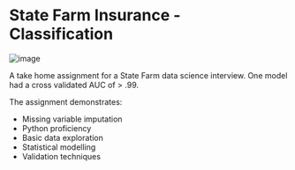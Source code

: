 # State Farm Insurance - Classification

![image](https://media.nbcchicago.com/2019/09/state-farm-rebates-coronavirus-1.png?resize=1200%2C675) 

A take home assignment for a State Farm data science interview. 
One model had a cross validated AUC of > .99. 

The assignment demonstrates:


* Missing variable imputation
* Python proficiency
* Basic data exploration
* Statistical modelling
* Validation techniques
